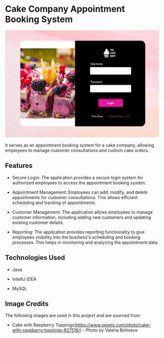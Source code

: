 # Cake Company Appointment Booking System

<p align="left">
<img width="550" height="350" src="login-screen.png">
</p>

It serves as an appointment booking system for a cake company, allowing employees to manage customer consultations and custom cake orders.

## Features

- Secure Login: The application provides a secure login system for authorized employees to access the appointment booking system.

- Appointment Management: Employees can add, modify, and delete appointments for customer consultations. This allows efficient scheduling and tracking of appointments.

- Customer Management: The application allows employees to manage customer information, including adding new customers and updating existing customer details.

- Reporting: The application provides reporting functionality to give employees visibility into the business's scheduling and booking processes. This helps in monitoring and analyzing the appointment data.

## Technologies Used

- Java

- IntelliJ IDEA

- MySQL

## Image Credits

The following images are used in this project and are sourced from:

- Cake with Raspberry Toppings(https://www.pexels.com/photo/cake-with-raspberry-toppings-827516/) - Photo by  Valeria Boltneva

<!-- ## Getting Started

To run the Cake Company Appointment Booking System locally, follow these steps:

1. Clone the repository to your local machine.

2. Set up the MySQL database and configure the database connection details in the application.

3. Open the project in IntelliJ IDEA.

4. Build and run the application. -->
